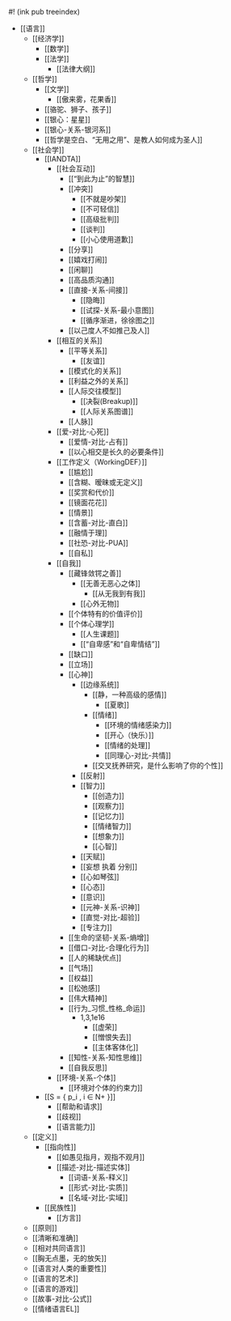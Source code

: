 #! (ink pub treeindex)

- [[语言]]
	- [[经济学]]
		- [[数学]]
		- [[法学]]
			- [[法律大纲]]
	- [[哲学]]
		- [[文学]]
			- [[傲来雾，花果香]]
		- [[骆驼、狮子、孩子]]
		- [[银心：星星]]
		- [[银心-关系-银河系]]
		- [[哲学是空白、“无用之用”、是教人如何成为圣人]]
	- [[社会学]]
		- [[IANDTA]]
			- [[社会互动]]
				- [[“到此为止”的智慧]]
				- [[冲突]]
					- [[不就是吵架]]
					- [[不可轻信]]
					- [[高级批判]]
					- [[谈判]]
					- [[小心使用道歉]]
				- [[分享]]
				- [[嬉戏打闹]]
				- [[闲聊]]
				- [[高品质沟通]]
				- [[直接-关系-间接]]
					- [[隐晦]]
					- [[试探-关系-最小意图]]
					- [[循序渐进，徐徐图之]]
				- [[以己度人不如推己及人]]
			- [[相互的关系]]
				- [[平等关系]]
					- [[友谊]]
				- [[模式化的关系]]
				- [[利益之外的关系]]
				- [[人际交往模型]]
					- [[决裂(Breakup)]]
					- [[人际关系图谱]]
				- [[人脉]]
			- [[爱-对比-心死]]
				- [[爱情-对比-占有]]
				- [[以心相交是长久的必要条件]]
			- [[工作定义（WorkingDEF）]]
				- [[尴尬]]
				- [[含糊、暧昧或无定义]]
				- [[奖赏和代价]]
				- [[镜面花花]]
				- [[情景]]
				- [[含蓄-对比-直白]]
				- [[融情于理]]
				- [[社恐-对比-PUA]]
				- [[自私]]
			- [[自我]]
				- [[藏锋敛锷之善]]
					- [[无善无恶心之体]]
						- [[从无我到有我]]
					- [[心外无物]]
				- [[个体特有的价值评价]]
				- [[个体心理学]]
					- [[人生课题]]
					- [[“自卑感”和“自卑情结”]]
				- [[缺口]]
				- [[立场]]
				- [[心神]]
					- [[边缘系统]]
						- [[静，一种高级的感情]]
							- [[夏歌]]
						- [[情绪]]
							- [[环境的情绪感染力]]
							- [[开心（快乐）]]
							- [[情绪的处理]]
							- [[同理心-对比-共情]]
						- [[交叉抚养研究，是什么影响了你的个性]]
					- [[反射]]
					- [[智力]]
						- [[创造力]]
						- [[观察力]]
						- [[记忆力]]
						- [[情绪智力]]
						- [[想象力]]
						- [[心智]]
					- [[天赋]]
					- [[妄想 执着 分别]]
					- [[心如琴弦]]
					- [[心态]]
					- [[意识]]
					- [[元神-关系-识神]]
					- [[直觉-对比-超验]]
					- [[专注力]]
				- [[生命的坚韧-关系-熵增]]
				- [[借口-对比-合理化行为]]
				- [[人的稀缺优点]]
				- [[气场]]
				- [[权益]]
				- [[松弛感]]
				- [[伟大精神]]
				- [[行为_习惯_性格_命运]]
					- 1,3,1e16
						- [[虚荣]]
						- [[憎恨失去]]
						- [[主体客体化]]
				- [[知性-关系-知性思维]]
				- [[自我反思]]
			- [[环境-关系-个体]]
				- [[环境对个体的约束力]]
		- [[S = { p_i , i ∈ N+ }]]
			- [[帮助和请求]]
			- [[歧视]]
			- [[语言能力]]
	- [[定义]]
		- [[指向性]]
			- [[如愚见指月，观指不观月]]
			- [[描述-对比-描述实体]]
				- [[词语-关系-释义]]
				- [[形式-对比-实质]]
				- [[名域-对比-实域]]
		- [[民族性]]
			- [[方言]]
	- [[原则]]
	- [[清晰和准确]]
	- [[相对共同语言]]
	- [[胸无点墨，无的放矢]]
	- [[语言对人类的重要性]]
	- [[语言的艺术]]
	- [[语言的游戏]]
	- [[故事-对比-公式]]
	- [[情绪语言EL]]